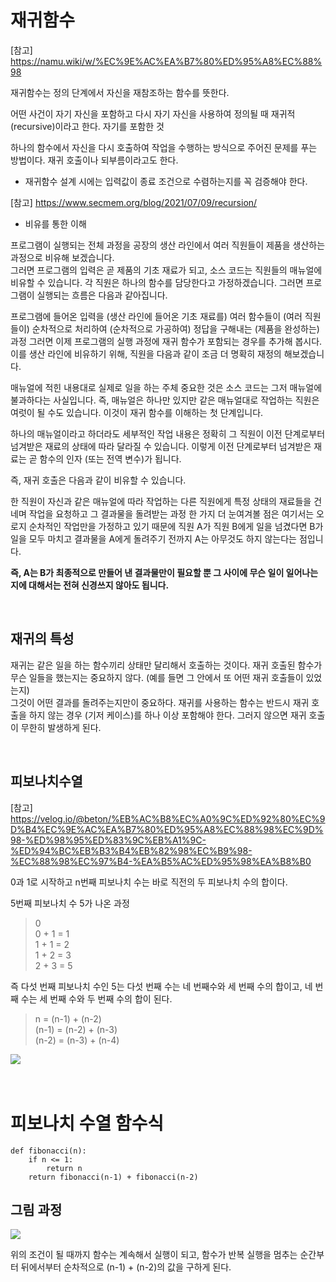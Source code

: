 # 재귀함수

[참고]  
https://namu.wiki/w/%EC%9E%AC%EA%B7%80%ED%95%A8%EC%88%98


재귀함수는 정의 단계에서 자신을 재참조하는 함수를 뜻한다.

어떤 사건이 자기 자신을 포함하고 다시 자기 자신을 사용하여 정의될 때 재귀적(recursive)이라고 한다. 자기를 포함한 것

하나의 함수에서 자신을 다시 호출하여 작업을 수행하는 방식으로 주어진 문제를 푸는 방법이다. 재귀 호출이나 되부름이라고도 한다.

- 재귀함수 설계 시에는 입력값이 종료 조건으로 수렴하는지를 꼭 검증해야 한다.

[참고]
https://www.secmem.org/blog/2021/07/09/recursion/

- 비유를 통한 이해

프로그램이 실행되는 전체 과정을 공장의 생산 라인에서 여러 직원들이 제품을 생산하는 과정으로 비유해 보겠습니다.  
그러면 프로그램의 입력은 곧 제품의 기초 재료가 되고, 소스 코드는 직원들의 매뉴얼에 비유할 수 있습니다. 각 직원은 하나의 함수를 담당한다고 가정하겠습니다. 그러면 프로그램이 실행되는 흐름은 다음과 같아집니다.

프로그램에 들어온 입력을 (생산 라인에 들어온 기초 재료를) 여러 함수들이 (여러 직원들이) 순차적으로 처리하여 (순차적으로 가공하여) 정답을 구해내는 (제품을 완성하는) 과정
그러면 이제 프로그램의 실행 과정에 재귀 함수가 포함되는 경우를 추가해 봅시다. 이를 생산 라인에 비유하기 위해, 직원을 다음과 같이 조금 더 명확히 재정의 해보겠습니다.

매뉴얼에 적힌 내용대로 실제로 일을 하는 주체
중요한 것은 소스 코드는 그저 매뉴얼에 불과하다는 사실입니다. 즉, 매뉴얼은 하나만 있지만 같은 매뉴얼대로 작업하는 직원은 여럿이 될 수도 있습니다. 이것이 재귀 함수를 이해하는 첫 단계입니다.

하나의 매뉴얼이라고 하더라도 세부적인 작업 내용은 정확히 그 직원이 이전 단계로부터 넘겨받은 재료의 상태에 따라 달라질 수 있습니다. 이렇게 이전 단계로부터 넘겨받은 재료는 곧 함수의 인자 (또는 전역 변수)가 됩니다.

즉, 재귀 호출은 다음과 같이 비유할 수 있습니다.

한 직원이 자신과 같은 매뉴얼에 따라 작업하는 다른 직원에게 특정 상태의 재료들을 건네며 작업을 요청하고 그 결과물을 돌려받는 과정
한 가지 더 눈여겨볼 점은 여기서는 오로지 순차적인 작업만을 가정하고 있기 때문에 직원 A가 직원 B에게 일을 넘겼다면 B가 일을 모두 마치고 결과물을 A에게 돌려주기 전까지 A는 아무것도 하지 않는다는 점입니다.   

**즉, A는 B가 최종적으로 만들어 낸 결과물만이 필요할 뿐 그 사이에 무슨 일이 일어나는지에 대해서는 전혀 신경쓰지 않아도 됩니다.**

<br>

## 재귀의 특성

재귀는 같은 일을 하는 함수끼리 상태만 달리해서 호출하는 것이다.
재귀 호출된 함수가 무슨 일들을 했는지는 중요하지 않다. 
(예를 들면 그 안에서 또 어떤 재귀 호출들이 있었는지)  
그것이 어떤 결과를 돌려주는지만이 중요하다.
재귀를 사용하는 함수는 반드시 재귀 호출을 하지 않는 경우 (기저 케이스)를 하나 이상 포함해야 한다. 그러지 않으면 재귀 호출이 무한히 발생하게 된다.

<br>

## 피보나치수열

[참고]
https://velog.io/@beton/%EB%AC%B8%EC%A0%9C%ED%92%80%EC%9D%B4%EC%9E%AC%EA%B7%80%ED%95%A8%EC%88%98%EC%9D%98-%ED%98%95%ED%83%9C%EB%A1%9C-%ED%94%BC%EB%B3%B4%EB%82%98%EC%B9%98-%EC%88%98%EC%97%B4-%EA%B5%AC%ED%95%98%EA%B8%B0

0과 1로 시작하고  n번째 피보나치 수는 바로 직전의 두 피보나치 수의 합이다.

5번째 피보나치 수 5가 나온 과정
> 0  
0 + 1 = 1  
1 + 1 = 2  
1 + 2 = 3  
2 + 3 = 5   

즉 다섯 번째 피보나치 수인 5는 다섯 번째 수는 네 번째수와 세 번째 수의 합이고, 네 번째 수는 세 번째 수와 두 번째 수의 합이 된다.

> n = (n-1) + (n-2)  
(n-1) = (n-2) + (n-3)  
(n-2) = (n-3) + (n-4)  

<img src='https://velog.velcdn.com/images%2Fbeton%2Fpost%2Fdeebc09c-f8b7-4073-9ab3-3ec963eee03b%2F1111111.png'>

<br>
<br>
<br>

# 피보나치 수열 함수식
```
def fibonacci(n):
    if n <= 1:
        return n
    return fibonacci(n-1) + fibonacci(n-2)
```

## 그림 과정
<img src='https://velog.velcdn.com/images%2Fbeton%2Fpost%2F8fe44bad-711c-45de-adfb-42d4d1b81440%2F2222222.png'>

위의 조건이 될 때까지 함수는 계속해서 실행이 되고, 함수가 반복 실행을 멈추는 순간부터 뒤에서부터 순차적으로 (n-1) + (n-2)의 값을 구하게 된다.